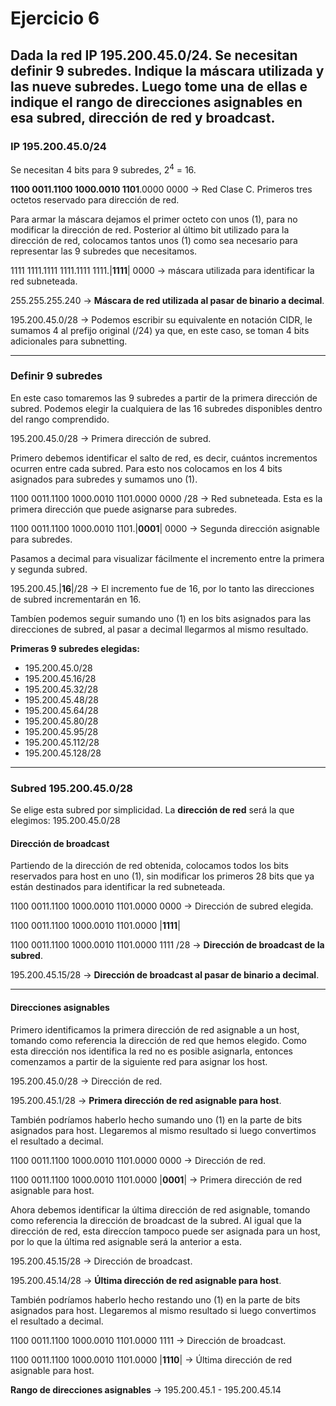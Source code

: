 # Ejercicio 6

## Dada la red IP 195.200.45.0/24. Se necesitan definir 9 subredes. Indique la máscara utilizada y las nueve subredes. Luego tome una de ellas e indique el rango de direcciones asignables en esa subred, dirección de red y broadcast.

### IP 195.200.45.0/24
Se necesitan 4 bits para 9 subredes, $2^{4}$ = 16.

**1100 0011.1100 1000.0010 1101**.0000 0000 -> Red Clase C. Primeros tres octetos reservado para dirección de red.

Para armar la máscara dejamos el primer octeto con unos (1), para no modificar la dirección de red. Posterior al último bit utilizado para la dirección de red, colocamos tantos unos (1) como sea necesario para representar las 9 subredes que necesitamos.

1111 1111.1111 1111.1111 1111.|**1111**| 0000 -> máscara utilizada para identificar la red subneteada.

255.255.255.240 -> **Máscara de red utilizada al pasar de binario a decimal**.

195.200.45.0/28 -> Podemos escribir su equivalente en notación CIDR, le sumamos 4 al prefijo original (/24) ya que, en este caso, se toman 4 bits adicionales para subnetting.

---

### Definir 9 subredes
En este caso tomaremos las 9 subredes a partir de la primera dirección de subred. Podemos elegir la cualquiera de las 16 subredes disponibles dentro del rango comprendido.

195.200.45.0/28 -> Primera dirección de subred. 

Primero debemos identificar el salto de red, es decir, cuántos incrementos ocurren entre cada subred. Para esto nos colocamos en los 4 bits asignados para subredes y sumamos uno (1).

1100 0011.1100 1000.0010 1101.0000 0000 /28 -> Red subneteada. Esta es la primera dirección que puede asignarse para subredes.

1100 0011.1100 1000.0010 1101.|**0001**| 0000 -> Segunda dirección asignable para subredes.

Pasamos a decimal para visualizar fácilmente el incremento entre la primera y segunda subred.

195.200.45.|**16**|/28 -> El incremento fue de 16, por lo tanto las direcciones de subred incrementarán en 16.

Tambíen podemos seguir sumando uno (1) en los bits asignados para las direcciones de subred, al pasar a decimal llegarmos al mismo resultado.

**Primeras 9 subredes elegidas:**

- 195.200.45.0/28
- 195.200.45.16/28
- 195.200.45.32/28
- 195.200.45.48/28
- 195.200.45.64/28
- 195.200.45.80/28
- 195.200.45.95/28
- 195.200.45.112/28
- 195.200.45.128/28

---

### Subred 195.200.45.0/28

Se elige esta subred por simplicidad.
La **dirección de red** será la que elegimos: 195.200.45.0/28

#### Dirección de broadcast
Partiendo de la dirección de red obtenida, colocamos todos los bits reservados para host en uno (1), sin modificar los primeros 28 bits que ya están destinados para identificar la red subneteada.

1100 0011.1100 1000.0010 1101.0000 0000 -> Dirección de subred elegida.

1100 0011.1100 1000.0010 1101.0000 |**1111**|

1100 0011.1100 1000.0010 1101.0000 1111 /28 -> **Dirección de broadcast de la subred**.

195.200.45.15/28 -> **Dirección de broadcast al pasar de binario a decimal**.

---

#### Direcciones asignables
Primero identificamos la primera dirección de red asignable a un host, tomando como referencia la dirección de red que hemos elegido. Como esta dirección nos identifica la red no es posible asignarla, entonces comenzamos a partir de la siguiente red para asignar los host.

195.200.45.0/28 -> Dirección de red.

195.200.45.1/28 -> **Primera dirección de red asignable para host**.

También podríamos haberlo hecho sumando uno (1) en la parte de bits asignados para host. Llegaremos al mismo resultado si luego convertimos el resultado a decimal.

1100 0011.1100 1000.0010 1101.0000 0000 -> Dirección de red.

1100 0011.1100 1000.0010 1101.0000 |**0001**| -> Primera dirección de red asignable para host.

Ahora debemos identificar la última dirección de red asignable, tomando como referencia la dirección de broadcast de la subred. Al igual que la dirección de red, esta direccíon tampoco puede ser asignada para un host, por lo que la última red asignable será la anterior a esta.

195.200.45.15/28 -> Dirección de broadcast.

195.200.45.14/28 -> **Última dirección de red asignable para host**.

También podríamos haberlo hecho restando uno (1) en la parte de bits asignados para host. Llegaremos al mismo resultado si luego convertimos el resultado a decimal.

1100 0011.1100 1000.0010 1101.0000 1111 -> Dirección de broadcast.

1100 0011.1100 1000.0010 1101.0000 |**1110**| -> Última dirección de red asignable para host.

**Rango de direcciones asignables** -> 195.200.45.1 - 195.200.45.14